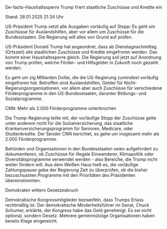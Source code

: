 
De-facto-Haushaltssperre
Trump friert staatliche Zuschüsse und Kredite ein


Stand: 28.01.2025 21:34 Uhr


US-Präsident Trump setzt alle Ausgaben vorläufig auf Stopp: Es geht um Zuschüsse für Auslandshilfen, aber vor allem um Zuschüsse für die Bundesstaaten. Die Regierung will alles von Grund auf prüfen.



US-Präsident Donald Trump hat angeordnet, dass ab Dienstagnachmittag (Ortszeit) alle staatlichen Zuschüsse und Kredite eingefroren werden. Das kommt einer Haushaltssperre gleich. Die Regierung soll jetzt auf Anordnung von Trump prüfen, welche Förder- und Hilfsgelder in Zukunft noch gezahlt werden.


Es geht um zig Milliarden Dollar, die die US-Regierung zumindest vorläufig eingefroren hat. Betroffen sind Auslandshilfen, Gelder für Nicht-Regierungsorganisationen, vor allem aber auch Zuschüsse für verschiedene Förderprogramme in den US-Bundesstaaten, darunter Bildungs- und Sozialprogramme.

CNN: Mehr als 2.000 Förderprogramme unterbrochen


Die Trump-Regierung teilte mit, der vorläufige Stopp der Zuschüsse gelte unter anderem nicht für die Sozialversicherung, das staatliche Krankenversicherungsprogramm für Senioren, Medicare, oder Studienkredite. Der Sender CNN berichtet, es gehe um insgesamt mehr als 2.000 Förderprogramme.


Behörden und Organisationen in den Bundesstaaten seien aufgefordert zu dokumentieren, ob Zuschüsse für illegale Einwanderer, Klimapolitik oder Diversitätsprogramme verwendet werden - also Bereiche, die Trump nicht weiter fördern will. Aus dem Weißen Haus hieß es, die vorläufige Zahlungspause gebe der Regierung Zeit zu überprüfen, ob die bisher bezuschussten Programme mit den Prioritäten des Präsidenten übereinstimmten.

Demokraten wittern Gesetzesbruch


Demokratische Kongressmitglieder bezweifeln, dass Trumps Erlass rechtmäßig ist. Der demokratische Minderheitsführer im Senat, Chuck Schumer, erklärte, der Kongress habe das Geld genehmigt. Es sei nicht optional, sondern Gesetz. Mehrere gemeinnützige Organisationen haben bereits Klage eingereicht.

